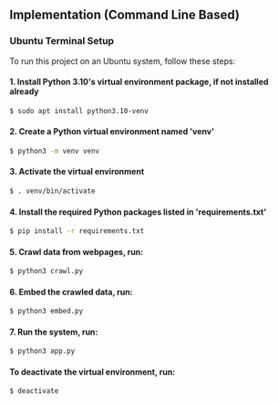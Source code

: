 ## Implementation (Command Line Based)

### Ubuntu Terminal Setup
To run this project on an Ubuntu system, follow these steps:

#### 1. Install Python 3.10's virtual environment package, if not installed already
```bash
$ sudo apt install python3.10-venv
```
#### 2. Create a Python virtual environment named 'venv'
```bash
$ python3 -m venv venv
```
#### 3. Activate the virtual environment
```bash
$ . venv/bin/activate
```
#### 4. Install the required Python packages listed in 'requirements.txt'
```bash
$ pip install -r requirements.txt
```
#### 5. Crawl data from webpages, run:
```bash
$ python3 crawl.py
```
#### 6. Embed the crawled data, run:
```bash
$ python3 embed.py
```
#### 7. Run the system, run:
```bash
$ python3 app.py
```
#### To deactivate the virtual environment, run:
```bash
$ deactivate
```
